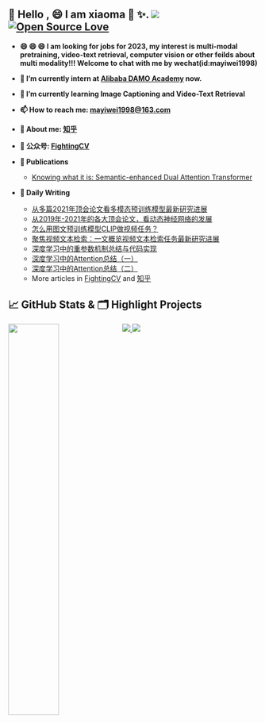 

## 👋 Hello , 😄 I am xiaoma 🐎 ✨. ![]( https://visitor-badge.glitch.me/badge?page_id=lmbxmu.homepage) [![Open Source Love](https://badges.frapsoft.com/os/v1/open-source.svg?v=102)](https://github.com/ellerbrock/open-source-badge/)

- **😄 😄 😄 I am looking for jobs for 2023, my interest is multi-modal pretraining, video-text retrieval, computer vision or other feilds about multi modality!!! Welcome to chat with me by wechat(id:mayiwei1998)**


- **🔭 I’m currently intern at [Alibaba DAMO Academy](https://damo.alibaba.com/) now.**

- **🌱 I’m currently learning Image Captioning and Video-Text Retrieval**

- **📫 How to reach me: [mayiwei1998@163.com](mayiwei1998@163.com)**

- **💬 About me: [知乎](https://www.zhihu.com/people/jason-14-58-38/posts)**

- **💬 公众号: [FightingCV](https://mp.weixin.qq.com/s/Uxso0qH8AKInfPL-iy-X0g)**

- **📝 Publications**
    - [Knowing what it is: Semantic-enhanced Dual Attention Transformer](https://ieeexplore.ieee.org/abstract/document/9749944)
- **📝 Daily Writing**
    - [从多篇2021年顶会论文看多模态预训练模型最新研究进展](https://zhuanlan.zhihu.com/p/425859974)
    - [从2019年-2021年的各大顶会论文，看动态神经网络的发展](https://mp.weixin.qq.com/s?__biz=MzIzNzU4OTAxMQ==&mid=2247484386&idx=1&sn=d3275fe4f51d7d559c855adcbc2b42df&chksm=e8c7049edfb08d88ec7805eebbb5236d165ba797982bbe56fe0fddca660e39b8f7faf06372ff&token=876992619&lang=zh_CN#rd)
    - [怎么用图文预训练模型CLIP做视频任务？](https://mp.weixin.qq.com/s/4Wg8tr7hhfRrzG8d4o_iYw)
    - [聚焦视频文本检索：一文概览视频文本检索任务最新研究进展](https://mp.weixin.qq.com/s/ZD7JGtBzqo7Vpo-YkBmV2A)
    - [深度学习中的重参数机制总结与代码实现](https://zhuanlan.zhihu.com/p/383660483)
    - [深度学习中的Attention总结（一）](https://zhuanlan.zhihu.com/p/379657870)
    - [深度学习中的Attention总结（二）](https://zhuanlan.zhihu.com/p/386333201)
    - More articles in [FightingCV](https://mp.weixin.qq.com/s/Uxso0qH8AKInfPL-iy-X0g) and [知乎](https://www.zhihu.com/people/jason-14-58-38/posts)

## &#x1f4c8; GitHub Stats & 🗂️ Highlight Projects

<a href="https://github.com/xmu-xiaoma666">
    <img align="left" width="45%" src="https://github-readme-stats.vercel.app/api?username=xmu-xiaoma666&theme=nightowl&show_icons=true" />
</a>

<a href="https://github.com/xmu-xiaoma666/External-Attention-pytorch">
  <img src="https://github-readme-stats.vercel.app/api/pin/?username=xmu-xiaoma666&repo=External-Attention-pytorch&theme=tokyonight&show_icons=true" />
</a>

<a href="https://github.com/xmu-xiaoma666/FightingCV-Paper-Reading">
  <img src="https://github-readme-stats.vercel.app/api/pin/?username=xmu-xiaoma666&repo=FightingCV-Paper-Reading&theme=tokyonight&show_icons=true" />
</a>

 

